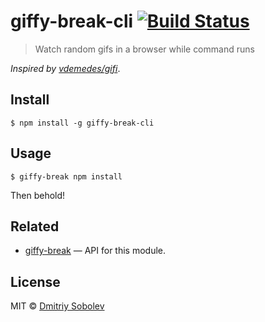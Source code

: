 # giffy-break-cli [![Build Status](https://travis-ci.org/dsblv/giffy-break-cli.svg?branch=master)](https://travis-ci.org/dsblv/giffy-break-cli)

> Watch random gifs in a browser while command runs

*Inspired by [vdemedes/gifi](https://github.com/vdemedes/gifi)*.


## Install

```
$ npm install -g giffy-break-cli
```


## Usage

```
$ giffy-break npm install
```

Then behold!


## Related

- [giffy-break](https://github.com/dsblv/giffy-break) — API for this module.


## License

MIT © [Dmitriy Sobolev](http://github.com/dsblv)
